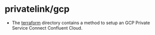 # privatelink/gcp

* The [terraform](./terraform) directory contains a method to setup an GCP
Private Service Connect Confluent Cloud.
